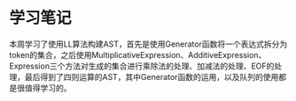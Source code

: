 # 学习笔记
本周学习了使用LL算法构建AST，首先是使用Generator函数将一个表达式拆分为token的集合，之后使用MultiplicativeExpression、AdditiveExpression、Expression三个方法对生成的集合进行乘除法的处理、加减法的处理、EOF的处理，最后得到了四则运算的AST，其中Generator函数的运用，以及队列的使用都是很值得学习的。
